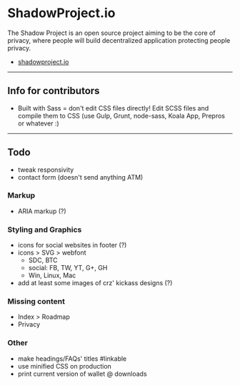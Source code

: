 # ShadowProject.io

The Shadow Project is an open source project aiming to be the core of privacy, where people will build decentralized application protecting people privacy.

* [shadowproject.io](http://shadowproject.io)

----

## Info for contributors

* Built with Sass = don't edit CSS files directly! Edit SCSS files and compile them to CSS (use Gulp, Grunt, node-sass, Koala App, Prepros or whatever :)

----

## Todo

* tweak responsivity
* contact form (doesn't send anything ATM)

### Markup

* ARIA markup (?)

### Styling and Graphics

* icons for social websites in footer (?)
* icons > SVG > webfont
  - SDC, BTC
  - social: FB, TW, YT, G+, GH
  - Win, Linux, Mac
* add at least some images of crz' kickass designs (?)


### Missing content

* Index > Roadmap
* Privacy


### Other

* make headings/FAQs' titles #linkable
* use minified CSS on production
* print current version of wallet @ downloads
